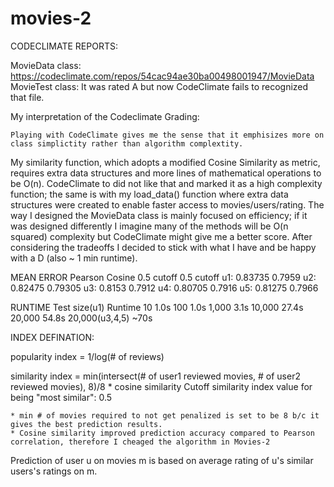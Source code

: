 # movies-2

CODECLIMATE REPORTS:

MovieData class: https://codeclimate.com/repos/54cac94ae30ba00498001947/MovieData
MovieTest class: It was rated A but now CodeClimate fails to recognized that file.

My interpretation of the Codeclimate Grading:

    Playing with CodeClimate gives me the sense that it emphisizes more on class simplictity rather than algorithm complextity.
My similarity function, which adopts a modified Cosine Similarity as metric, requires extra data structures and more lines of
mathematical operations to be O(n).
    CodeClimate to did not like that and marked it as a high complexity function; the same is with
my load_data() function where extra data structures were created to enable faster access to movies/users/rating. The way I designed
the MovieData class is mainly focused on efficiency; if it was designed differently I imagine many of the methods will be O(n squared)
complexity but CodeClimate might give me a better score. After considering the tradeoffs I decided to stick with what I have
and be happy with a D (also ~ 1 min runtime).


 MEAN ERROR
 	 Pearson     Cosine
     0.5 cutoff  0.5 cutoff
 u1: 0.83735	  0.7959
 u2: 0.82475	  0.79305
 u3: 0.8153	  	  0.7912
 u4: 0.80705	  0.7916
 u5: 0.81275	  0.7966

 RUNTIME
 Test size(u1) Runtime
 10 			  1.0s
 100 			  1.0s
 1,000		  	  3.1s
 10,000		  	  27.4s
 20,000		  	  54.8s
 20,000(u3,4,5)   ~70s


INDEX DEFINATION:

popularity index = 1/log(# of reviews)

similarity index = min(intersect(# of user1 reviewed movies, # of user2 reviewed movies), 8)/8 * cosine similarity
Cutoff similarity index value for being "most similar": 0.5

	* min # of movies required to not get penalized is set to be 8 b/c it gives the best prediction results.
	* Cosine similarity improved prediction accuracy compared to Pearson correlation, therefore I cheaged the algorithm in Movies-2

Prediction of user u on movies m is based on average rating of u's similar users's ratings on m.
